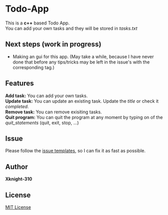 # Todo-App
This is a **c++** based Todo App.\
You can add your own tasks and they will be stored in *tasks.txt*
## Next steps (work in progress)
* Making an gui for this app. (May take a while, because I have never done that before any tips/tricks may be left in the issue's with the corresponding tag.)
## Features
**Add task:**  You can add your own tasks.\
**Update task:** You can update an existing task. Update the *title* or check it *completed*.\
**Remove task:** You can remove exisiting tasks.\
**Quit program:** You can quit the program at any moment by typing on of the *quit_statements* (quit, exit, stop, ...)
## Issue
Please follow the [issue templates](ISSUE_TEMPLATE/), so I can fix it as fast as possible.
## Author
**Xknight-310**
## License
[MIT License](../LICENSE)